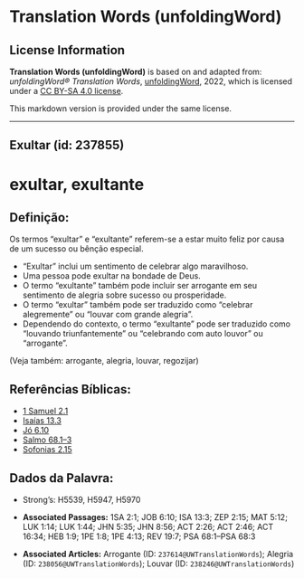 # Translation Words (unfoldingWord)

## License Information

**Translation Words (unfoldingWord)** is based on and adapted from: _unfoldingWord® Translation Words_, [unfoldingWord](https://unfoldingword.org/utw), 2022, which is licensed under a [CC BY-SA 4.0 license](https://creativecommons.org/licenses/by-sa/4.0/legalcode.en).

This markdown version is provided under the same license.



--------------------------------

## Exultar (id: 237855)

exultar, exultante
==================

Definição:
----------

Os termos “exultar” e “exultante” referem\-se a estar muito feliz por causa de um sucesso ou bênção especial.

* “Exultar” inclui um sentimento de celebrar algo maravilhoso.
* Uma pessoa pode exultar na bondade de Deus.
* O termo “exultante” também pode incluir ser arrogante em seu sentimento de alegria sobre sucesso ou prosperidade.
* O termo “exultar” também pode ser traduzido como “celebrar alegremente” ou “louvar com grande alegria”.
* Dependendo do contexto, o termo “exultante” pode ser traduzido como “louvando triunfantemente” ou “celebrando com auto louvor” ou “arrogante”.

(Veja também: arrogante, alegria, louvar, regozijar)

Referências Bíblicas:
---------------------

* [1 Samuel 2\.1](https://ref.ly/1Sam2:1)
* [Isaías 13\.3](https://ref.ly/Isa13:3)
* [Jó 6\.10](https://ref.ly/Job6:10)
* [Salmo 68\.1–3](https://ref.ly/Ps68:1-Ps68:3)
* [Sofonias 2\.15](https://ref.ly/Zeph2:15)

Dados da Palavra:
-----------------

* Strong’s: H5539, H5947, H5970

* **Associated Passages:** 1SA 2:1; JOB 6:10; ISA 13:3; ZEP 2:15; MAT 5:12; LUK 1:14; LUK 1:44; JHN 5:35; JHN 8:56; ACT 2:26; ACT 2:46; ACT 16:34; HEB 1:9; 1PE 1:8; 1PE 4:13; REV 19:7; PSA 68:1–PSA 68:3
* **Associated Articles:** Arrogante (ID: `237614@UWTranslationWords`); Alegria (ID: `238056@UWTranslationWords`); Louvar (ID: `238246@UWTranslationWords`)

